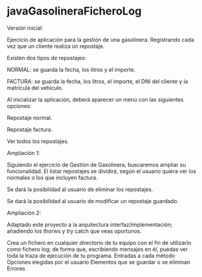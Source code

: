 # javaGasolineraFicheroLog

Versión inicial:

Ejercicio de aplicación para la gestión de una gasolinera. Registrando cada vez que un cliente realiza un repostaje.
 
Existen dos tipos de repostajes:

NORMAL: se guarda la fecha, los litros y el importe.

FACTURA: se guarda la fecha, los litros, el importe, el DNI del cliente y la matrícula del vehículo.

Al inicializar la aplicación, deberá aparecer un menú con las siguientes opciones:

Repostaje normal.

Repostaje factura.

Ver todos los repostajes.

Ampliación 1:

Siguiendo el ejercicio de Gestión de Gasolinera, buscaremos ampliar su funcionalidad. El listar repostajes se dividirá, según el usuario quiera ver los normales o los que incluyen factura.

Se dará la posibilidad al usuario de eliminar los repostajes.

Se dará la posibilidad al usuario de modificar un repostaje guardado.

Ampliación 2: 

Adaptado este proyecto a la arquitectura interfaz/implementación; añadiendo los thorws y try catch que veas oportunos.

Crea un fichero en cualquier directorio de tu equipo con el fin de utilizarlo como fichero log; de forma que, escribiendo mensajes en él, puedas ver toda la traza de ejecución de tu programa.
Entradas a cada método
Opciones elegidas por el usuario
Elementos que se guardar o se eliminan
Errores
